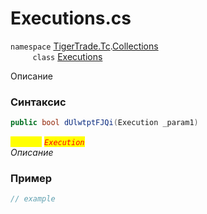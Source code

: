 
# Executions.cs
`namespace` [TigerTrade.Tc](../../../../TigerTrade.Tc.md).[Collections](../../../../TigerTrade.Tc/Collections.md)  
&nbsp;&nbsp;&nbsp;&nbsp;&nbsp;&nbsp;&nbsp;&nbsp;&nbsp;`class` [Executions](../../Executions.cs.md)

Описание

### Синтаксис
```csharp
public bool dUlwtptFJQi(Execution _param1)
```
<mark style="color:yellow;">`_param1`</mark> <mark style="color:red;">*`Execution`*</mark>  
 *Описание*  
  


### Пример  
```csharp
// example
```
                    
                    